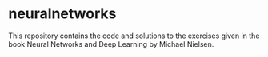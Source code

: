 # neuralnetworks
This repository contains the code and solutions to the exercises given in the book Neural Networks and Deep Learning by Michael Nielsen.
